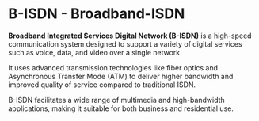 # B-ISDN - Broadband-ISDN

**Broadband Integrated Services Digital Network (B-ISDN)** is a high-speed communication system designed to support a variety of digital services such as voice, data, and video over a single network.&#x20;

It uses advanced transmission technologies like fiber optics and Asynchronous Transfer Mode (ATM) to deliver higher bandwidth and improved quality of service compared to traditional ISDN.&#x20;

B-ISDN facilitates a wide range of multimedia and high-bandwidth applications, making it suitable for both business and residential use.
